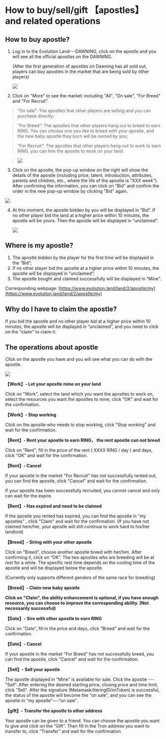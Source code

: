# How to buy/sell/gift 【apostles】 and related operations

## How to buy apostle?

1. Log in to the Evolution Land---DAWNING, click on the apostle and you will see all the official apostles on the DAWNING. 
   
   (After the first generation of apostles on Dawning has all sold out, players can buy apostles in the market that are being sold by other players)
   
   ![](../../.gitbook/assets/tutorials-dawning-heco-how-to-buy-sell-apostles-and-related-operations-en-1.jpg)

2. Click on "More" to see the market: including "All", "On sale", "For Breed" and "For Recruit".

> “On sale”: The apostles that other players are selling and you can purchase directly;

> “For Breed”: The apostles that other players hang out to breed to earn RING. You can choose one you like to breed with your apostle, and the new baby apostle they born will be owned by you;

> “For Recruit”: The apostles that other players hang out to work to earn RING, you can hire the apostle to work on your land.

> ![](../../.gitbook/assets/tutorials-dawning-heco-how-to-buy-sell-apostles-and-related-operations-en-2.jpg)

 3. Click on the apostle, the pop-up window on the right will show the details of the apostle \(including price, talent, introduction, attributes, parents and children, etc., where the life of the apostle is "XXX week"\). After confirming the information, you can click on "Bid" and confirm the order in the new pop-up window by clicking "Bid" again.
   
   ![](../../.gitbook/assets/tutorials-dawning-heco-how-to-buy-sell-apostles-and-related-operations-en-3.jpg)


4. At this moment, the apostle bidden by you will be displayed in “Bid”. If no other player bid the land at a higher price within 10 minutes, the apostle will be yours. Then the apostle will be displayed in “unclaimed”.
   
   ![](../../.gitbook/assets/tutorials-dawning-heco-how-to-buy-sell-apostles-and-related-operations-en-4.jpg)

## Where is my apostle?

1. The apostle bidden by the player for the first time will be displayed in the “Bid”;
2. If no other player bid the apostle at a higher price within 10 minutes, the apostle will be displayed in “unclaimed”;
3. The apostle bought and claimed successfully will be displayed in “Mine”.

Corresponding webpage: [https://www.evolution.land/land/2/apostle/my](https://www.evolution.land/land/2/apostle/my)

## Why do I have to claim the apostle?

If you bid the apostle and no other player bid at a higher price within 10 minutes, the apostle will be displayed in “unclaimed”, and you need to click on the "claim" to claim it.

## The operations about apostle

Click on the apostle you have and you will see what you can do with the apostle.

![](../../.gitbook/assets/tutorials-dawning-heco-how-to-buy-sell-apostles-and-related-operations-en-5.jpg)

**【Work】- Let your apostle mine on your land**

Click on "Work", select the land which you want the apostles to work on, select the resources you want the apostles to mine, click "OK" and wait for the confirmation.

**【Work】- Stop working**

Click on the apostle who needs to stop working, click "Stop working" and wait for the confirmation.

**【Rent】- Rent your apostle to earn RING， the rent apostle can not breed**

Click on "Rent", fill in the price of the rent \( XXXX RING / day \) and days, click "OK" and wait for the confirmation.

**【Rent】- Cancel**

If your apostle in the market "For Recruit" has not successfully rented out, you can find the apostle, click "Cancel" and wait for the confirmation.

If your apostle has been successfully recruited, you cannot cancel and only can wait for the expire.

**【Rent】- Has expired and need to be claimed**

If the apostle you rented has expired, you can find the apostle in "my apostles" , click "Claim" and wait for the confirmation. \(If you have not claimed hem/her, your apostle will still continue to work hard to his/her landlord\)

**【Breed】- Siring with your other apostle**

Click on "Breed", choose another apostle breed with her/him. After confirming it, click on “OK”. The two apostles who are breeding will be at rest for a while. The specific rest time depends on the cooling time of the apostle and will be displayed below the apostle.

\(Currently only supports different genders of the same race for breeding\)

**【Breed】- Claim new baby apostle**

**Click on "Claim", the ability enhancement is optional, if you have enough resource, you can choose to improve the corresponding ability. \(Not necessarily successful\)**

**【Date】- Sire with other apostle to earn RING**

Click on "Date", fill in the price and days, click "Breed" and wait for the confirmation.

**【Date】- Cancel**

If your apostle in the market "For Breed" has not successfully breed, you can find the apostle, click "Cancel" and wait for the confirmation.

**【Sell】- Sell your apostle**

The apostle displayed in "Mine" is available for sale. Click the apostle --- "Sell". After entering the desired starting price, closing price and time limit, click "Sell". After the signature \(Metamask/IteringID/imToken\) is successful, the status of the apostle will become the "on sale", and you can see the apostle in "my apostle"---"on sale".

**【gift】- Transfer the apostle to other address**

Your apostle can be given to a friend. You can choose the apostle you want to give and click on the "Gift". Then fill in the Tron address you want to transfer to, click “Transfer” and wait for the confirmation.

